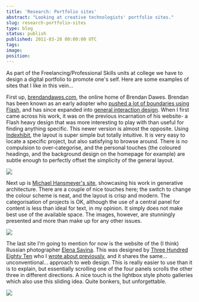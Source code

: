 ```yaml
---
title: 'Research: Portfolio sites'
abstract: "Looking at creative technologists' portfolio sites."
slug: research-portfolio-sites
type: blog
status: publish
published: 2011-03-28 00:00:00 UTC
tags: 
image: 
position: 
---
```


As part of the Freelancing/Professional Skills units at college we have
to design a digital portfolio to promote one's self. Here are some
examples of sites that I like in this vein...

First up, [brendandawes.com][1], the online home of
Brendan Dawes. Brendan has been known as an early adopter who [pushed a
lot of boundaries using Flash][2], and has since
expanded into [general interaction design][3]. When I
first came across his work, it was on the previous incarnation of his
website- a Flash heavy design that was more interesting to play with
than useful for finding anything specific. This newer version is almost
the opposite. Using [Indexhibit][4], the layout is
super simple but totally intuitive. It is very easy to locate a specific
project, but also satisfying to browse around. There is no compulsion to
over-categorise, and the personal touches (the coloured headings, and
the background design on the homepage for example) are subtle enough to
perfectly offset the simplicity of the general layout.

![](https://velvetkevorkian.files.wordpress.com/2011/03/dawes1.jpg)

Next up is [Michael Hansmeyer's site][6], showcasing
his work in generative architecture. There are a couple of nice touches
here; the switch to change the colour scheme is neat, and the layout is
crisp and modern. The categorisation of projects is OK, although the use
of a central panel for content is less than ideal for text, in my
opinion. It simply does not make best use of the available space. The
images, however, are stunningly presented and more than make up for any
other issues.

![](https://velvetkevorkian.files.wordpress.com/2011/03/hans1.jpg)

The last site I'm going to mention for now is the website of the (I
think) Russian photographer [Elena Savina][8]. This
was designed by [Three Hundred Eighty Ten][9] who I
[wrote about previously](/blog/net-art-research-pt-i-the389-com/), and
it shares the same... unconventional... approach to web design. This is
really easier to use than it is to explain, but essentially scrolling
one of the four panels scrolls the other three in different directions.
A nice touch is the lightbox style photo galleries which also use this
sliding idea. Quite bonkers, but unforgettable.

![](https://velvetkevorkian.files.wordpress.com/2011/03/389.jpg)



[1]: http://www.brendandawes.com/
[2]: http://www.brendandawes.com/project/new-masters-of-flash/
[3]: http://www.brendandawes.com/project/analog-in-digital-out/
[4]: http://www.indexhibit.org/
[6]: https://www.michael-hansmeyer.com/news.html?screenSize=1&color=1
[8]: http://www.sisterjezz.com/en#/photography/
[9]: http://the389.com/
